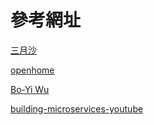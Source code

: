 # 參考網址

[三月沙](https://sanyuesha.com/)

[openhome](https://openhome.cc/Gossip/Go/index.html)

[Bo-Yi Wu](https://blog.wu-boy.com/)


[building-microservices-youtube](https://github.com/nicholasjackson/building-microservices-youtube/tree/episode_7)
